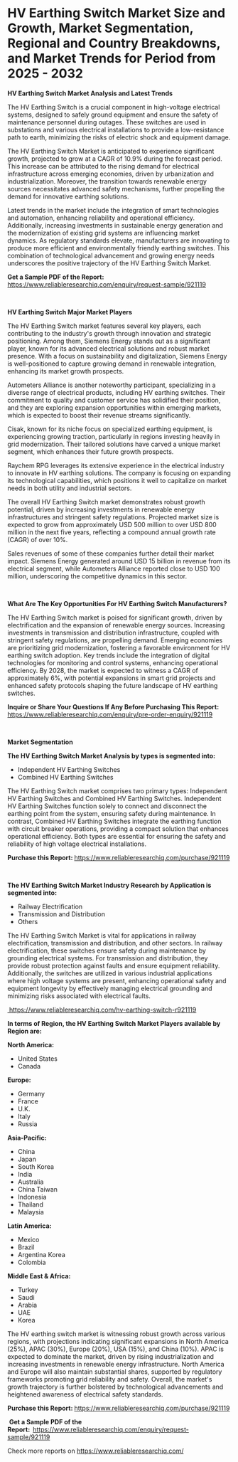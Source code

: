 <p><h1>HV Earthing Switch Market Size and Growth, Market Segmentation, Regional and Country Breakdowns, and Market Trends for Period from 2025 -  2032</h1></p><p><strong>HV Earthing Switch Market Analysis and Latest Trends</strong></p>
<p><p>The HV Earthing Switch is a crucial component in high-voltage electrical systems, designed to safely ground equipment and ensure the safety of maintenance personnel during outages. These switches are used in substations and various electrical installations to provide a low-resistance path to earth, minimizing the risks of electric shock and equipment damage.</p><p>The HV Earthing Switch Market is anticipated to experience significant growth, projected to grow at a CAGR of 10.9% during the forecast period. This increase can be attributed to the rising demand for electrical infrastructure across emerging economies, driven by urbanization and industrialization. Moreover, the transition towards renewable energy sources necessitates advanced safety mechanisms, further propelling the demand for innovative earthing solutions.</p><p>Latest trends in the market include the integration of smart technologies and automation, enhancing reliability and operational efficiency. Additionally, increasing investments in sustainable energy generation and the modernization of existing grid systems are influencing market dynamics. As regulatory standards elevate, manufacturers are innovating to produce more efficient and environmentally friendly earthing switches. This combination of technological advancement and growing energy needs underscores the positive trajectory of the HV Earthing Switch Market.</p></p>
<p><strong>Get a Sample PDF of the Report:&nbsp;</strong> <a href="https://www.reliableresearchiq.com/enquiry/request-sample/921119?utm_campaign=3453&utm_medium=2&utm_source=Github&utm_content=ia&utm_term=06042025&utm_id=hv-earthing-switch">https://www.reliableresearchiq.com/enquiry/request-sample/921119</a></p>
<p>&nbsp;</p>
<p><strong>HV Earthing Switch Major Market Players</strong></p>
<p><p>The HV Earthing Switch market features several key players, each contributing to the industry's growth through innovation and strategic positioning. Among them, Siemens Energy stands out as a significant player, known for its advanced electrical solutions and robust market presence. With a focus on sustainability and digitalization, Siemens Energy is well-positioned to capture growing demand in renewable integration, enhancing its market growth prospects.</p><p>Autometers Alliance is another noteworthy participant, specializing in a diverse range of electrical products, including HV earthing switches. Their commitment to quality and customer service has solidified their position, and they are exploring expansion opportunities within emerging markets, which is expected to boost their revenue streams significantly.</p><p>Cisak, known for its niche focus on specialized earthing equipment, is experiencing growing traction, particularly in regions investing heavily in grid modernization. Their tailored solutions have carved a unique market segment, which enhances their future growth prospects.</p><p>Raychem RPG leverages its extensive experience in the electrical industry to innovate in HV earthing solutions. The company is focusing on expanding its technological capabilities, which positions it well to capitalize on market needs in both utility and industrial sectors.</p><p>The overall HV Earthing Switch market demonstrates robust growth potential, driven by increasing investments in renewable energy infrastructures and stringent safety regulations. Projected market size is expected to grow from approximately USD 500 million to over USD 800 million in the next five years, reflecting a compound annual growth rate (CAGR) of over 10%.</p><p>Sales revenues of some of these companies further detail their market impact. Siemens Energy generated around USD 15 billion in revenue from its electrical segment, while Autometers Alliance reported close to USD 100 million, underscoring the competitive dynamics in this sector.</p></p>
<p>&nbsp;</p>
<p><strong>What Are The Key Opportunities For HV Earthing Switch Manufacturers?</strong></p>
<p><p>The HV Earthing Switch market is poised for significant growth, driven by electrification and the expansion of renewable energy sources. Increasing investments in transmission and distribution infrastructure, coupled with stringent safety regulations, are propelling demand. Emerging economies are prioritizing grid modernization, fostering a favorable environment for HV earthing switch adoption. Key trends include the integration of digital technologies for monitoring and control systems, enhancing operational efficiency. By 2028, the market is expected to witness a CAGR of approximately 6%, with potential expansions in smart grid projects and enhanced safety protocols shaping the future landscape of HV earthing switches.</p></p>
<p><strong>Inquire or Share Your Questions If Any Before Purchasing This Report:</strong> <a href="https://www.reliableresearchiq.com/enquiry/pre-order-enquiry/921119?utm_campaign=3453&utm_medium=2&utm_source=Github&utm_content=ia&utm_term=06042025&utm_id=hv-earthing-switch">https://www.reliableresearchiq.com/enquiry/pre-order-enquiry/921119</a></p>
<p>&nbsp;</p>
<p><strong>Market Segmentation</strong></p>
<p><strong>The HV Earthing Switch Market Analysis by types is segmented into:</strong></p>
<p><ul><li>Independent HV Earthing Switches</li><li>Combined HV Earthing Switches</li></ul></p>
<p><p>The HV Earthing Switch market comprises two primary types: Independent HV Earthing Switches and Combined HV Earthing Switches. Independent HV Earthing Switches function solely to connect and disconnect the earthing point from the system, ensuring safety during maintenance. In contrast, Combined HV Earthing Switches integrate the earthing function with circuit breaker operations, providing a compact solution that enhances operational efficiency. Both types are essential for ensuring the safety and reliability of high voltage electrical installations.</p></p>
<p><strong>Purchase this Report:&nbsp;</strong><a href="https://www.reliableresearchiq.com/purchase/921119?utm_campaign=3453&utm_medium=2&utm_source=Github&utm_content=ia&utm_term=06042025&utm_id=hv-earthing-switch">https://www.reliableresearchiq.com/purchase/921119</a></p>
<p>&nbsp;</p>
<p><strong>The HV Earthing Switch Market Industry Research by Application is segmented into:</strong></p>
<p><ul><li>Railway Electrification</li><li>Transmission and Distribution</li><li>Others</li></ul></p>
<p><p>The HV Earthing Switch Market is vital for applications in railway electrification, transmission and distribution, and other sectors. In railway electrification, these switches ensure safety during maintenance by grounding electrical systems. For transmission and distribution, they provide robust protection against faults and ensure equipment reliability. Additionally, the switches are utilized in various industrial applications where high voltage systems are present, enhancing operational safety and equipment longevity by effectively managing electrical grounding and minimizing risks associated with electrical faults.</p></p>
<p><a href="https://www.reliableresearchiq.com/hv-earthing-switch-r921119?utm_campaign=3453&utm_medium=2&utm_source=Github&utm_content=ia&utm_term=06042025&utm_id=hv-earthing-switch">&nbsp;https://www.reliableresearchiq.com/hv-earthing-switch-r921119</a></p>
<p><strong>In terms of Region, the HV Earthing Switch Market Players available by Region are:</strong></p>
<p>
    <p> <strong> North America: </strong>
        <ul>
            <li>United States</li>
            <li>Canada</li>
        </ul>
        </p> 
    <p> <strong> Europe: </strong>
        <ul>
            <li>Germany</li>
            <li>France</li>
            <li>U.K.</li>
            <li>Italy</li>
            <li>Russia</li>
        </ul>
        </p> 
    <p> <strong> Asia-Pacific: </strong>
        <ul>
            <li>China</li>
            <li>Japan</li>
            <li>South Korea</li>
            <li>India</li>
            <li>Australia</li>
            <li>China Taiwan</li>
            <li>Indonesia</li>
            <li>Thailand</li>
            <li>Malaysia</li>
        </ul>
        </p> 
    <p> <strong> Latin America: </strong>
        <ul>
            <li>Mexico</li>
            <li>Brazil</li>
            <li>Argentina Korea</li>
            <li>Colombia</li>
        </ul>
        </p> 
    <p> <strong> Middle East & Africa: </strong>
        <ul>
            <li>Turkey</li>
            <li>Saudi</li>
            <li>Arabia</li>
            <li>UAE</li>
            <li>Korea</li>
        </ul>
    </p>
    </p>
<p><p>The HV earthing switch market is witnessing robust growth across various regions, with projections indicating significant expansions in North America (25%), APAC (30%), Europe (20%), USA (15%), and China (10%). APAC is expected to dominate the market, driven by rising industrialization and increasing investments in renewable energy infrastructure. North America and Europe will also maintain substantial shares, supported by regulatory frameworks promoting grid reliability and safety. Overall, the market's growth trajectory is further bolstered by technological advancements and heightened awareness of electrical safety standards.</p></p>
<p><strong>Purchase this Report: </strong><a href="https://www.reliableresearchiq.com/purchase/921119?utm_campaign=3453&utm_medium=2&utm_source=Github&utm_content=ia&utm_term=06042025&utm_id=hv-earthing-switch">https://www.reliableresearchiq.com/purchase/921119</a></p>
<p>&nbsp;<strong>Get a Sample PDF of the Report:&nbsp;&nbsp;</strong><a href="https://www.reliableresearchiq.com/enquiry/request-sample/921119?utm_campaign=3453&utm_medium=2&utm_source=Github&utm_content=ia&utm_term=06042025&utm_id=hv-earthing-switch">https://www.reliableresearchiq.com/enquiry/request-sample/921119</a></p>
<p><strong></strong></p>
<p>Check more reports on <a href="https://www.reliableresearchiq.com/?utm_campaign=3453&utm_medium=2&utm_source=Github&utm_content=ia&utm_term=06042025&utm_id=hv-earthing-switch">https://www.reliableresearchiq.com/</a></p>